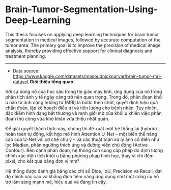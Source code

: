 # Brain-Tumor-Segmentation-Using-Deep-Learning
This thesis focuses on applying deep learning techniques for brain tumor segmentation in medical images, followed by accurate computation of the tumor area. The primary goal is to improve the precision of medical image analysis, thereby providing effective support for clinical diagnosis and treatment planning.
** **
- Data source: https://www.kaggle.com/datasets/masoudnickparvar/brain-tumor-mri-dataset
**Giới thiệu tổng quan**

Với sự bùng nổ của học sâu trong thị giác máy tính, ứng dụng của nó trong phân tích ảnh y tế ngày càng trở nên quan trọng. Trong đó, phân đoạn khối u não từ ảnh cộng hưởng từ (MRI) là bước then chốt, quyết định hiệu quả chẩn đoán, lập kế hoạch điều trị và tiên lượng cho bệnh nhân. Tuy nhiên, đặc điểm hình dạng bất thường và ranh giới mờ của khối u khiến việc phân đoạn thủ công vừa khó khăn vừa thiếu nhất quán.

Để giải quyết thách thức này, chúng tôi đề xuất một hệ thống lai (hybrid) hoàn toàn tự động, kết hợp mô hình Attention U-Net – một biến thể nâng cao của U-Net với cơ chế chú ý – và các thuật toán xử lý ảnh cổ điển như lọc Median, phân ngưỡng thích ứng và đường viền chủ động (Active Contour). Bên cạnh phân đoạn, hệ thống còn cung cấp phép đo định lượng chính xác diện tích khối u bằng phương pháp hình học, thay vì chỉ đếm pixel, cho kết quả bằng đơn vị mm².

Hệ thống được đánh giá bằng các chỉ số Dice, IoU, Precision và Recall, đạt độ chính xác cao và khẳng định tiềm năng ứng dụng như một công cụ hỗ trợ lâm sàng mạnh mẽ, hiệu quả và đáng tin cậy.
